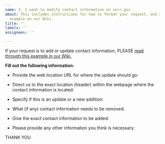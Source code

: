 ```yaml
---
name: 3. I want to modify contact information on onrr.gov
about: This includes instructions for how to format your request, and a link to an
  example on our Wiki.
title: ''
labels: ''
assignees: ''

---
```


If your request is to add or update contact information, PLEASE [read through this example in our Wiki.](https://github.com/ONRR/onrr.gov-site/wiki/Using-github#example---clear-request-to-update-contact-information)

**Fill out the following information:**

* Provide the web location URL for where the update should go:

* Direct us to the exact location (header) within the webpage where the contact information is located:

* Specify if this is an update or a new addition:

* What (if any) contact information needs to be removed:

* Give the exact contact information to be added:

* Please provide any other information you think is necessary:

THANK YOU
